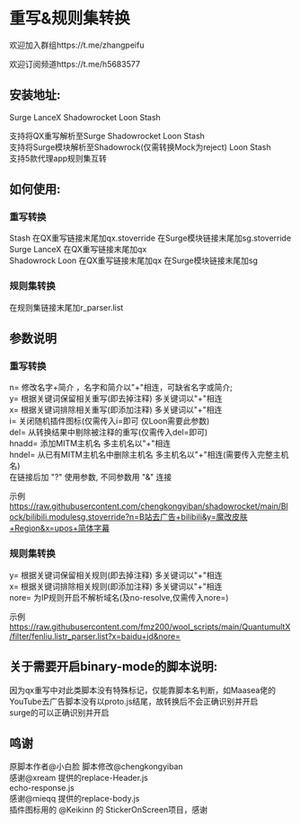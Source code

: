 # 重写&规则集转换
欢迎加入群组https://t.me/zhangpeifu

欢迎订阅频道https://t.me/h5683577

## 安装地址:
   Surge LanceX
   Shadowrocket
   Loon
   Stash

支持将QX重写解析至Surge Shadowrocket Loon Stash  
支持将Surge模块解析至Shadowrock(仅需转换Mock为reject) Loon Stash  
支持5款代理app规则集互转  

## 如何使用:  
### 重写转换  
   Stash 在QX重写链接末尾加qx.stoverride  在Surge模块链接末尾加sg.stoverride  
   Surge LanceX 在QX重写链接末尾加qx  
   Shadowrock Loon 在QX重写链接末尾加qx  在Surge模块链接末尾加sg  

### 规则集转换  
   在规则集链接末尾加r_parser.list  

## 参数说明  
### 重写转换  
   n=  修改名字+简介 ，名字和简介以"+"相连，可缺省名字或简介;  
   y=  根据关键词保留相关重写(即去掉注释) 多关键词以"+"相连  
   x=  根据关键词排除相关重写(即添加注释) 多关键词以"+"相连  
   i=  关闭随机插件图标(仅需传入i=即可 仅Loon需要此参数)  
   del= 从转换结果中剔除被注释的重写(仅需传入del=即可)  
   hnadd= 添加MITM主机名 多主机名以"+"相连  
   hndel= 从已有MITM主机名中删除主机名 多主机名以"+"相连(需要传入完整主机名)  
   在链接后加 "?" 使用参数, 不同参数用 "&" 连接  

   示例 https://raw.githubusercontent.com/chengkongyiban/shadowrocket/main/Block/bilibili.modulesg.stoverride?n=B站去广告+bilibili&y=魔改皮肤+Region&x=upos+简体字幕  

### 规则集转换  
   y=  根据关键词保留相关规则(即去掉注释) 多关键词以"+"相连  
   x=  根据关键词排除相关规则(即添加注释) 多关键词以"+"相连  
   nore=  为IP规则开启不解析域名(及no-resolve,仅需传入nore=)  

   示例 https://raw.githubusercontent.com/fmz200/wool_scripts/main/QuantumultX/filter/fenliu.listr_parser.list?x=baidu+jd&nore=  

## 关于需要开启binary-mode的脚本说明:  
   因为qx重写中对此类脚本没有特殊标记，仅能靠脚本名判断，如Maasea佬的YouTube去广告脚本没有以proto.js结尾，故转换后不会正确识别并开启  
   surge的可以正确识别并开启  

## 鸣谢  
原脚本作者@小白脸 脚本修改@chengkongyiban  
感谢@xream 提供的replace-Header.js  
               echo-response.js  
感谢@mieqq 提供的replace-body.js  
插件图标用的 @Keikinn 的 StickerOnScreen项目，感谢  
